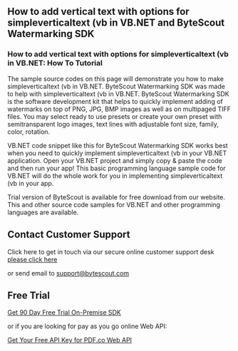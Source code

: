 ## How to add vertical text with options for simpleverticaltext (vb in VB.NET and ByteScout Watermarking SDK

### How to add vertical text with options for simpleverticaltext (vb in VB.NET: How To Tutorial

The sample source codes on this page will demonstrate you how to make simpleverticaltext (vb in VB.NET. ByteScout Watermarking SDK was made to help with simpleverticaltext (vb in VB.NET. ByteScout Watermarking SDK is the software development kit that helps to quickly implement adding of watermarks on top of PNG, JPG, BMP images as well as on multipaged TIFF files. You may select ready to use presets or create your own preset with semitransparent logo images, text lines with adjustable font size, family, color, rotation.

VB.NET code snippet like this for ByteScout Watermarking SDK works best when you need to quickly implement simpleverticaltext (vb in your VB.NET application. Open your VB.NET project and simply copy & paste the code and then run your app! This basic programming language sample code for VB.NET will do the whole work for you in implementing simpleverticaltext (vb in your app.

Trial version of ByteScout is available for free download from our website. This and other source code samples for VB.NET and other programming languages are available.

## Contact Customer Support

Click here to get in touch via our secure online customer support desk [please click here](https://bytescout.zendesk.com/hc/en-us/requests/new?subject=ByteScout%20Watermarking%20SDK%20Question)

or send email to [support@bytescout.com](mailto:support@bytescout.com?subject=ByteScout%20Watermarking%20SDK%20Question) 

## Free Trial

[Get 90 Day Free Trial On-Premise SDK](https://bytescout.com/download/web-installer?utm_source=github-readme)

or if you are looking for pay as you go online Web API:

[Get Your Free API Key for PDF.co Web API](https://pdf.co/documentation/api?utm_source=github-readme)